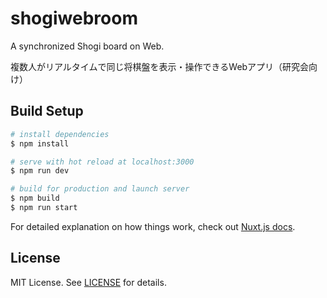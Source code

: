 # shogiwebroom

A synchronized Shogi board on Web.

複数人がリアルタイムで同じ将棋盤を表示・操作できるWebアプリ（研究会向け）

## Build Setup

```bash
# install dependencies
$ npm install

# serve with hot reload at localhost:3000
$ npm run dev

# build for production and launch server
$ npm build
$ npm run start
```

For detailed explanation on how things work, check out [Nuxt.js docs](https://nuxtjs.org).

## License

MIT License. See [LICENSE](LICENSE) for details.
